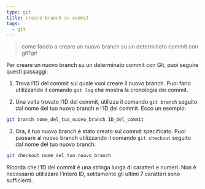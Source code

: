```yaml
---
type: gpt
title: creare branch su commit
tags:
  - git
---
```


> come faccio a creare un nuovo branch su un determinato commit con git?*git*

Per creare un nuovo branch su un determinato commit con Git, puoi seguire questi passaggi:

1. Trova l’ID del commit sul quale vuoi creare il nuovo branch. Puoi farlo utilizzando il comando `git log` che mostra la cronologia dei commit.
    
2. Una volta trovato l’ID del commit, utilizza il comando `git branch` seguito dal nome del tuo nuovo branch e l’ID del commit. Ecco un esempio:
    

```bash
git branch nome_del_tuo_nuovo_branch ID_del_commit
```

3. Ora, il tuo nuovo branch è stato creato sul commit specificato. Puoi passare al nuovo branch utilizzando il comando `git checkout` seguito dal nome del tuo nuovo branch:

```bash
git checkout nome_del_tuo_nuovo_branch
```

Ricorda che l’ID del commit è una stringa lunga di caratteri e numeri. Non è necessario utilizzare l’intero ID, solitamente gli ultimi 7 caratteri sono sufficienti.